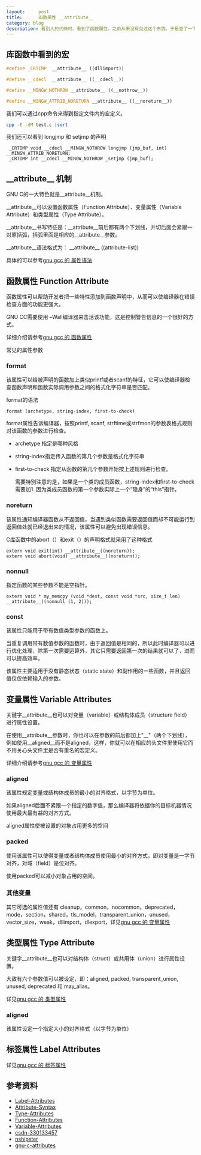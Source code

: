 ```yaml
---
layout:     post
title:      函数属性 __attribute__
category: blog
description: 看别人的代码时，看到了函数属性，之前从来没有见过这个东西。于是查了一下资料。
---
```



## 库函数中看到的宏

```cpp
#define _CRTIMP  __attribute__ ((dllimport)) 

#define __cdecl  __attribute__ ((__cdecl__))

#define __MINGW_NOTHROW __attribute__ ((__nothrow__))

#define __MINGW_ATTRIB_NORETURN __attribute__ ((__noreturn__))
```

我们可以通过cpp命令来得到指定文件内的宏定义。

```bash
cpp -E -dM test.c |sort 
```

我们还可以看到 longjmp 和 setjmp 的声明

```
 _CRTIMP void __cdecl __MINGW_NOTHROW longjmp (jmp_buf, int) __MINGW_ATTRIB_NORETURN;   
 _CRTIMP int __cdecl __MINGW_NOTHROW _setjmp (jmp_buf);
```



## \_\_attribute\_\_ 机制 

GNU C的一大特色就是\_\_attribute\_\_机制。

\_\_attribute\_\_可以设置函数属性（Function Attribute）、变量属性（Variable Attribute）和类型属性（Type Attribute）。


\_\_attribute\_\_书写特征是：\_\_attribute\_\_前后都有两个下划线，并切后面会紧跟一对原括弧，括弧里面是相应的\_\_attribute\_\_参数。

\_\_attribute\_\_语法格式为： \_\_attribute\_\_ ((attribute-list))

具体的可以参考[gnu gcc 的 属性语法][Attribute-Syntax]


## 函数属性 Function Attribute


函数属性可以帮助开发者把一些特性添加到函数声明中，从而可以使编译器在错误检查方面的功能更强大。

GNU CC需要使用 –Wall编译器来击活该功能，这是控制警告信息的一个很好的方式。

详细介绍请参考[gnu gcc 的 函数属性][Function-Attributes]


常见的属性参数

###  format

该属性可以给被声明的函数加上类似printf或者scanf的特征，它可以使编译器检查函数声明和函数实际调用参数之间的格式化字符串是否匹配。

format的语法

```
format (archetype, string-index, first-to-check)
```

format属性告诉编译器，按照printf, scanf, strftime或strfmon的参数表格式规则对该函数的参数进行检查。

* archetype 指定是哪种风格
* string-index指定传入函数的第几个参数是格式化字符串
* first-to-check 指定从函数的第几个参数开始按上述规则进行检查。

    需要特别注意的是，如果是一个类的成员函数，string-index和first-to-check需要加1.
    因为类成员函数的第一个参数实际上一个“隐身”的“this”指针。

### noreturn
    
该属性通知编译器函数从不返回值，当遇到类似函数需要返回值而却不可能运行到返回值处就已经退出来的情况，该属性可以避免出现错误信息。

C库函数中的abort（）和exit（）的声明格式就采用了这种格式

```
extern void exit(int) __attribute__((noreturn));
extern void abort(void) __attribute__((noreturn));
```

### nonnull

指定函数的某些参数不能是空指针。

```
extern void * my_memcpy (void *dest, const void *src, size_t len) __attribute__((nonnull (1, 2)));
```




### const

该属性只能用于带有数值类型参数的函数上。

当重复调用带有数值参数的函数时，由于返回值是相同的，所以此时编译器可以进行优化处理，除第一次需要运算外，其它只需要返回第一次的结果就可以了，进而可以提高效率。

该属性主要适用于没有静态状态（static state）和副作用的一些函数，并且返回值仅仅依赖输入的参数。

## 变量属性 Variable Attributes


关键字\_\_attribute\_\_也可以对变量（variable）或结构体成员（structure field）进行属性设置。

在使用\_\_attribute\_\_参数时，你也可以在参数的前后都加上"\_\_"（两个下划线），例如使用\_\_aligned\_\_而不是aligned，这样，你就可以在相应的头文件里使用它而不用关心头文件里是否有重名的宏定义。


详细介绍请参考[gnu gcc 的 变量属性][Variable-Attributes]

### aligned

该属性规定变量或结构体成员的最小的对齐格式，以字节为单位。

如果aligned后面不紧跟一个指定的数字值，那么编译器将依据你的目标机器情况使用最大最有益的对齐方式。

aligned属性使被设置的对象占用更多的空间


###  packed

使用该属性可以使得变量或者结构体成员使用最小的对齐方式，即对变量是一字节对齐，对域（field）是位对齐。

使用packed可以减小对象占用的空间。

### 其他变量

其它可选的属性值还有 cleanup，common，nocommon，deprecated，mode，section，shared，tls\_model，transparent\_union，unused，vector\_size，weak，dllimport，dlexport，详见[gnu gcc 的 变量属性][Variable-Attributes]


## 类型属性 Type Attribute

关键字\_\_attribute\_\_也可以对结构体（struct）或共用体（union）进行属性设置。

大致有六个参数值可以被设定，即：aligned, packed, transparent\_union, unused, deprecated 和 may\_alias。

详见[gnu gcc 的 类型属性][Type-Attributes]

### aligned

该属性设定一个指定大小的对齐格式（以字节为单位）


## 标签属性  Label Attributes

详见[gnu gcc 的 标签属性][Label-Attributes]


## 参考资料

* [Label-Attributes][]
* [Attribute-Syntax][]
* [Type-Attributes][]
* [Function-Attributes][]
* [Variable-Attributes][]
* [csdn-330133457][]
* [nshipster][]
* [gnu-c-attributes][]

[Label-Attributes]: https://gcc.gnu.org/onlinedocs/gcc/Label-Attributes.html#Label-Attributes
[Attribute-Syntax]: https://gcc.gnu.org/onlinedocs/gcc/Attribute-Syntax.html
[Type-Attributes]: http://gcc.gnu.org/onlinedocs/gcc-4.0.0/gcc/Type-Attributes.html#Type-Attributes
[Function-Attributes]: http://gcc.gnu.org/onlinedocs/gcc-4.0.0/gcc/Function-Attributes.html
[Variable-Attributes]: http://gcc.gnu.org/onlinedocs/gcc-4.0.0/gcc/Variable-Attributes.html#Variable-Attributes
[csdn-330133457]: http://bbs.csdn.net/topics/330133457
[nshipster]: http://nshipster.com/__attribute__/
[gnu-c-attributes]: http://www.unixwiz.net/techtips/gnu-c-attributes.html
